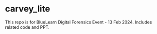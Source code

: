 # carvey_lite
This repo is for BlueLearn Digital Forensics Event - 13 Feb 2024. Includes related code and PPT.
